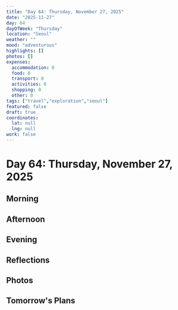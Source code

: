 ```yaml
---
title: "Day 64: Thursday, November 27, 2025"
date: "2025-11-27"
day: 64
dayOfWeek: "Thursday"
location: "Seoul"
weather: ""
mood: "adventurous"
highlights: []
photos: []
expenses:
  accommodation: 0
  food: 0
  transport: 0
  activities: 0
  shopping: 0
  other: 0
tags: ["travel","exploration","seoul"]
featured: false
draft: true
coordinates:
  lat: null
  lng: null
work: false
---
```

# Day 64: Thursday, November 27, 2025

## Morning

## Afternoon

## Evening

## Reflections

## Photos

## Tomorrow's Plans
